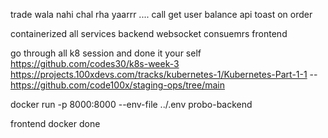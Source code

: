 trade wala nahi chal rha yaarrr ....
call get user balance api
toast on order

containerized all services
    backend
    websocket
    consuemrs
    frontend

go through all k8 session and done it  your self
    https://github.com/codes30/k8s-week-3
    https://projects.100xdevs.com/tracks/kubernetes-1/Kubernetes-Part-1-1
    --https://github.com/code100x/staging-ops/tree/main

docker run -p 8000:8000 --env-file ../.env probo-backend

frontend docker done 
